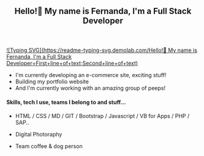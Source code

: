 <header>
    <h2> Hello!👋 My name is Fernanda, I'm a <strong >Full Stack Developer</strong></h2>
</header>

[![Typing SVG](https://readme-typing-svg.demolab.com/Hello!👋 My name is Fernanda, I'm a Full Stack Developer=First+line+of+text;Second+line+of+text)](https://git.io/typing-svg)

- I'm currently developing an e-commerce site, exciting stuff!
- Building my portfolio website
- And I'm currently working with an amazing group of peeps!

#### Skills, tech I use, teams I belong to and stuff...

- HTML / CSS / MD / GIT / Bootstrap / Javascript / VB for Apps / PHP / SAP..

- Digital Photoraphy

- Team coffee & dog person
